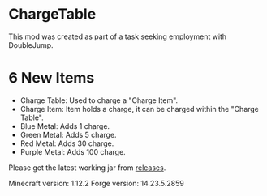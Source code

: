 # ChargeTable

This mod was created as part of a task seeking employment with DoubleJump.

# 6 New Items
- Charge Table: Used to charge a "Charge Item".
- Charge Item: Item holds a charge, it can be charged within the "Charge Table".
- Blue Metal: Adds 1 charge.
- Green Metal: Adds 5 charge.
- Red Metal: Adds 30 charge.
- Purple Metal: Adds 100 charge.


Please get the latest working jar from [releases](https://github.com/dsevvv/ChargeTable/releases).

Minecraft version: 1.12.2
Forge version: 14.23.5.2859
